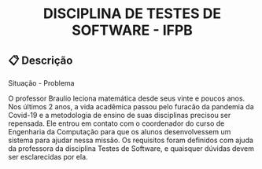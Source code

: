 <h1 align="center">
  DISCIPLINA DE TESTES DE SOFTWARE - IFPB
</h1>


## :clipboard: Descrição

Situação - Problema

O professor Braulio leciona matemática desde seus vinte e poucos anos. Nos últimos 2 anos, a vida acadêmica passou pelo furacão da pandemia da Covid-19 e a 
metodologia de ensino de suas disciplinas precisou ser repensada. Ele entrou em contato com o coordenador do curso de Engenharia da Computação para que os alunos 
desenvolvessem um sistema para ajudar nessa missão. Os requisitos foram definidos com ajuda da professora da disciplina Testes de Software, e quaisquer dúvidas 
devem ser esclarecidas por ela.




